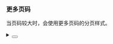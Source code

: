 ### 更多页码

当页码较大时，会使用更多页码的分页样式。

<div class="cell-demo vp-raw">
  <yc-pagination :total="200" />
</div>

<details>
<summary>
 <button class="code-btn"  >
    <icon-code />
 </button>
</summary>

```vue
<template>
  <yc-pagination :total="200" />
</template>
```

</details>
